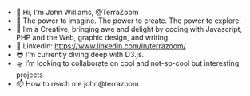 - 👋 Hi, I'm John Williams, @TerraZoom
- 🌄 The power to imagine. The power to create. The power to explore.
- 🌌 I’m a Creative, bringing awe and delight by coding with Javascript, PHP and the Web, graphic design, and writing.
- 👀 LinkedIn: https://www.linkedin.com/in/terrazoom/
- 😎 I’m currently diving deep with D3.js. 
- 🛸 I’m looking to collaborate on cool and not-so-cool but interesting projects
- 📫 How to reach me john@terrazoom

<!---
I have a passion for creating stuff with code, storytelling and science, especially astronomy.
Always outdoors as a kid, I spent my time exploring the creeks and hills of eastern Kansas. 
I marveled at the fossils, limestone caves, intense thunderstorms and a starry sky created by a life away from the city. 
I used to sit back in the hay as a kid learning all the constellations and anticipating a few satellites sail overhead. 
I fell in love with the stories I heard about the sky. Ultimately, what I found was a knack and joy in sharing those stories with others.

From interviewing and writing, photography and illustration, creative coding and data visualization, 
my goal is to draw someone in with awe and delight and make an impression in their busy day.
Being a Creative Technologist/Polymath allows me to be an important part of that chain of creating exciting content and cultivating wonder. 

I wield the power of creation with strong writing and storytelling, deep Photoshop and graphic design skills, 
web development and creative coding across a wide range of technologies. 
My design style is characterized by a strong visual expression; my writing is more conversational in nature. 
I want you to learn quickly and completely what I want you to know and be excited by what you read. 
I love solving problems, creating every day, and staying brave and curious.

This past May, I finished a Master’s in Creative Technologies (within the University of Colorado Boulder School of Engineering). 
My emphasis focuses not only on the awe and delight but also storytelling and cultivating the adjacent possible within myself and those around me. 
My goal is to bring wonder into learning and instill a sense of awe about the world in which we live. We thrived as kids with that fuel. 
I want to awaken with my audiences. With that foundation and an entrepreneurial spirit, I build interactive experiences designed to delight.

--->
